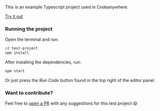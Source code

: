 This is an example Typescript project used in Codeanywhere.

[Try it out](https://app.codeanywhere.com/workspace/create#https://github.com/Codeanywhere-Templates/typescript-node)

### Running the project

Open the terminal and run:
```sh
cd test-project
npm install
```

After installing the dependencies, run:
```sh
npm start
```

Or just press the *Run Code* button found in the top right of the editor panel.

### Want to contribute?

Feel free to [open a PR](https://github.com/Codeanywhere-Templates/typescript-node) with any suggestions for this test project 😃 
